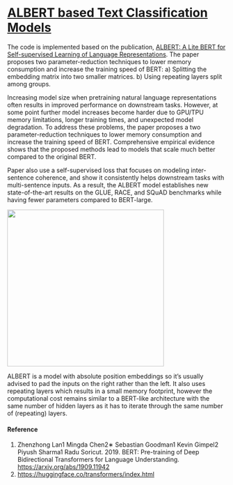 # [ALBERT based Text Classification Models](https://github.com/Nikhil-Xavier-DS/Hermes/tree/master/natural_language_classifier/albert_model)
The code is implemented based on the publication, [ ALBERT: A Lite BERT for Self-supervised Learning of Language Representations](https://arxiv.org/abs/1909.11942). The paper proposes two parameter-reduction techniques to lower memory consumption and increase the training speed of BERT:
a) Splitting the embedding matrix into two smaller matrices.
b) Using repeating layers split among groups.

Increasing model size when pretraining natural language representations often results in improved performance on downstream tasks. However, at some point further model increases become harder due to GPU/TPU memory limitations, longer training times, and unexpected model degradation. To address these problems, the paper proposes a two parameter-reduction techniques to lower memory consumption and increase the training speed of BERT. Comprehensive empirical evidence shows that the proposed methods lead to models that scale much better compared to the original BERT.
  
Paper also use a self-supervised loss that focuses on modeling inter-sentence coherence, and show it consistently helps downstream tasks with multi-sentence inputs. As a result, the ALBERT model establishes new state-of-the-art results on the GLUE, RACE, and SQuAD benchmarks while having fewer parameters compared to BERT-large.

<img src="https://pytorch.org/tutorials/_images/bert.png" width="360">

ALBERT is a model with absolute position embeddings so it’s usually advised to pad the inputs on the right rather than the left. It also uses repeating layers which results in a small memory footprint, however the computational cost remains similar to a BERT-like architecture with the same number of hidden layers as it has to iterate through the same number of (repeating) layers.

#### Reference
1. Zhenzhong Lan1 Mingda Chen2∗ Sebastian Goodman1 Kevin Gimpel2 Piyush Sharma1 Radu Soricut. 2019. BERT: Pre-training of Deep Bidirectional Transformers for Language Understanding. https://arxiv.org/abs/1909.11942
2. https://huggingface.co/transformers/index.html
